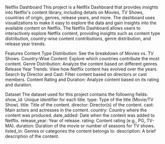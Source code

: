 Netflix Dashboard
This project is a Netflix Dashboard that provides insights into Netflix's content library, including details on Movies, TV Shows, countries of origin, genres, release years, and more. The dashboard uses visualizations to make it easy to explore the data and gain insights into the available content on Netflix.
The Netflix Dashboard allows users to interactively explore Netflix content, providing insights such as content type distribution, country-wise content contributions, genre distribution, and release year trends. 

Features
Content Type Distribution: See the breakdown of Movies vs. TV Shows.
Country-Wise Content: Explore which countries contribute the most content.
Genre Distribution: Analyze the content based on different genres.
Release Year Trends: View how Netflix content has evolved over the years.
Search by Director and Cast: Filter content based on directors or cast members.
Content Rating and Duration: Analyze content based on its rating and duration.

Dataset
The dataset used for this project contains the following fields:
show_id: Unique identifier for each title.
type: Type of the title (Movie/TV Show).
title: Title of the content.
director: Director(s) of the content.
cast: Main actors and actresses in the content.
country: Country where the content was produced.
date_added: Date when the content was added to Netflix.
release_year: Year of release.
rating: Content rating (e.g., PG, TV-MA).
duration: Duration of the movie or number of seasons for TV shows.
listed_in: Genres or categories the content belongs to.
description: A brief description of the content.
